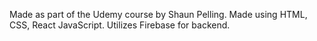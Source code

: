 Made as part of the Udemy course by Shaun Pelling.
Made using HTML, CSS, React JavaScript. Utilizes Firebase for backend.
